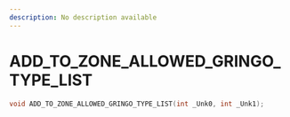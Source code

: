 ```yaml
---
description: No description available 
---
```


# ADD_TO_ZONE_ALLOWED_GRINGO_TYPE_LIST

```cpp
void ADD_TO_ZONE_ALLOWED_GRINGO_TYPE_LIST(int _Unk0, int _Unk1);
```